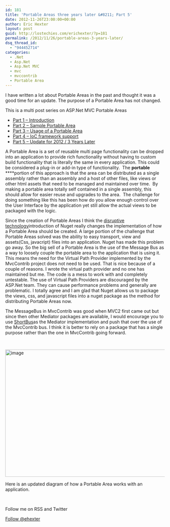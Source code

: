 ```yaml
---
id: 181
title: 'Portable Areas three years later &#8211; Part 5'
date: 2012-11-26T23:00:00+00:00
author: Eric Hexter
layout: post
guid: http://lostechies.com/erichexter/?p=181
permalink: /2012/11/26/portable-areas-3-years-later/
dsq_thread_id:
  - "944452714"
categories:
  - .Net
  - Asp.Net
  - Asp.Net MVC
  - mvc
  - mvccontrib
  - Portable Area
---
```

I have written a lot about Portable Areas in the past and thought it was a good time for an update. The purpose of a Portable Area has not changed.

This is a multi post series on ASP.Net MVC Portable Areas

  * [Part 1 – Introduction](http://lostechies.com/erichexter/2009/11/01/asp-net-mvc-portable-areas-via-mvccontrib/)
  * [Part 2 – Sample Portable Area](/blogs/hex/archive/2009/11/02/asp-net-mvc-portable-areas-part-2.aspx)
  * [Part 3 – Usage of a Portable Area](/blogs/hex/archive/2009/11/03/asp-net-mvc-portable-areas-part-3.aspx)
  * [Part 4 &#8211; IoC framework support](/blogs/hex/archive/2009/11/04/asp-net-mvc-portable-area-part-4-ioc-framework-support.aspx)
  * [Part 5 &#8211; Update for 2012 / 3 Years Later](http://lostechies.com/erichexter/2012/11/26/portable-areas-3-years-later/)

A Portable Area is a set of reusable multi page functionality can be dropped into an application to provide rich functionality without having to custom build functionality that is literally the same in every application. This could be considered a plug-in or add-in type of functionality.  The **portable** ****portion of this approach is that the area can be distributed as a single assembly rather than an assembly and a host of other files, like views or other html assets that need to be managed and maintained over time.  By making a portable area totally self contained in a single assembly, this should allow for easier reuse and upgrades to the area.  The challenge for doing something like this has been how do you allow enough control over the User Interface by the application yet still allow the actual views to be packaged with the logic.

Since the creation of Portable Areas I think the [disruptive technology](http://en.wikipedia.org/wiki/Disruptive_innovation)introduction of Nuget really changes the implementation of how a Portable Area should be created. A large portion of the challenge that Portable Areas solved was the ability to easy transport, view and assets(Css, javacript) files into an application. Nuget has made this problem go away. So the big sell of a Portable Area is the use of the Message Bus as a way to loosely couple the portable area to the application that is using it. This means the need for the Virtual Path Provider implemented by the MvcContrib project does not need to be used. That is nice because of a couple of reasons. I wrote the virtual path provider and no one has maintained but me. The code is a mess to work with and completely untestable. The use of Virtual Path Providers are discouraged by the ASP.Net team. They can cause performance problems and generally are problematic. I totally agree and I am glad that Nuget allows us to package the views, css, and javascript files into a nuget package as the method for distributing Portable Areas now.

The MessageBus in MvcContrib was good when MVC2 first came out but since then other Mediator packages are available, I would encourage you to use [ShortBus](http://nuget.org/packages/ShortBus)as the Mediator implementation and push that over the use of the MvcContrib bus. I think it is better to rely on a package that has a single purpose rather than the one in MvcContrib going forward.

&nbsp;

[<img style="background-image: none; padding-left: 0px; padding-right: 0px; display: inline; padding-top: 0px; border: 0px;" title="image" src="http://lostechies.com/erichexter/files/2012/10/image_thumb4.png" alt="image" width="520" height="402" border="0" />](http://lostechies.com/erichexter/files/2012/10/image7.png)

Here is an updated diagram of how a Portable Area works with an application.

&nbsp;

Follow me on RSS and Twitter
  
<a href="https://twitter.com/ehexter" data-show-count="false" data-size="large">Follow @ehexter</a><a title="Subscribe to my feed" type="application/rss+xml" href="http://feeds.feedburner.com/EricHexter" rel="alternate"><img src="http://www.feedburner.com/fb/images/pub/feed-icon32x32.png" alt="" /></a>